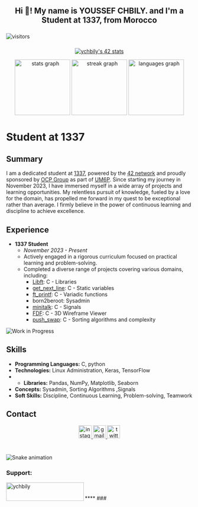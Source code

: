 <h2 align="center">Hi 👋! My name is YOUSSEF CHBILY. and I'm a Student at 1337, from Morocco</h2>

###
![visitors](https://visitor-badge.laobi.icu/badge?page_id=ychbily.ychbily)

###
<p align="center">
<a href="https://github.com/oakoudad/badge42"><img src="https://badge.mediaplus.ma/darkblue/ychbily" alt="ychbily's 42 stats" /></a>
</p>

<div align="center">
  <img src="https://github-readme-stats.vercel.app/api?username=ychbily&hide_title=false&hide_rank=false&show_icons=true&include_all_commits=true&count_private=true&disable_animations=false&theme=jolly&locale=en&hide_border=false" height="150" alt="stats graph"  />
  <img src="https://streak-stats.demolab.com?user=ychbily&locale=en&mode=daily&theme=jolly&hide_border=false&border_radius=5" height="150" alt="streak graph"  />
  <img src="https://github-readme-stats.vercel.app/api/top-langs?username=ychbily&locale=en&hide_title=false&layout=compact&card_width=320&langs_count=5&theme=jolly&hide_border=false" height="150" alt="languages graph"  />
</div>

# Student at 1337

## Summary
I am a dedicated student at [1337](https://www.1337.ma/), powered by the [42 network](https://www.42.fr/) and proudly sponsored by [OCP Group](https://www.ocpgroup.ma/) as part of [UM6P](https://www.um6p.ma/). Since starting my journey in November 2023, I have immersed myself in a wide array of projects and learning opportunities. My relentless pursuit of knowledge, fueled by a love for the domain, has propelled me forward in my quest to be exceptional rather than average. I firmly believe in the power of continuous learning and discipline to achieve excellence.

## Experience
- **1337 Student**
  - *November 2023 - Present*
  - Actively engaged in a rigorous curriculum focused on practical learning and problem-solving.
  - Completed a diverse range of projects covering various domains, including:
    - [Libft](https://github.com/ychbily/LIBFT): C - Libraries
    - [get_next_line](https://github.com/ychbily/GET_NEXT_LINE): C - Static variables
    - [ft_printf](https://github.com/ychbily/FT_PRINTF): C - Variadic functions
    - born2beroot: Sysadmin
    - [minitalk](https://github.com/ychbily/minitalk): C - Signals
    - [FDF](https://github.com/ychbily/FDF): C - 3D Wireframe Viewer
    - [push_swap](https://github.com/ychbily/push_swap): C - Sorting algorithms and complexity

![Work in Progress](https://img.shields.io/badge/Soon-Other%20Projects-blue)

## Skills
- **Programming Languages:** C, python
- **Technologies:** Linux Administration, Keras, TensorFlow
- - **Libraries:** Pandas, NumPy, Matplotlib, Seaborn
- **Concepts:** Sysadmin, Sorting Algorithms ,Signals
- **Soft Skills:** Discipline, Continuous Learning, Problem-solving, Teamwork

## Contact

<div align="center">
  <a href="https://www.instagram.com/peace.taker00/" target="_blank">
    <img src="https://img.shields.io/static/v1?message=Instagram&logo=instagram&label=&color=E4405F&logoColor=white&labelColor=&style=for-the-badge" height="35" alt="instagram logo"  />
  </a>
  <a href="mailto:ychbily@gmail.com" target="_blank">
    <img src="https://img.shields.io/static/v1?message=Gmail&logo=gmail&label=&color=D14836&logoColor=white&labelColor=&style=for-the-badge" height="35" alt="gmail logo"  />
  </a>
  <a href="https://twitter.com/doulahiane" target="_blank">
    <img src="https://img.shields.io/static/v1?message=Twitter&logo=twitter&label=&color=1DA1F2&logoColor=white&labelColor=&style=for-the-badge" height="35" alt="twitter logo"  />
  </a>
</div>

###


###

<br clear="both">

<img src="https://profile-readme-generator.com/assets/snake.svg" alt="Snake animation" />

<h3 align="left">Support:</h3>
<p><a href="https://buymeacoffee.com/ychbilyg"> <img align="left" src="https://cdn.buymeacoffee.com/buttons/v2/default-yellow.png" height="50" width="210" alt="ychbily" /></a></p><br><br>
****
###
